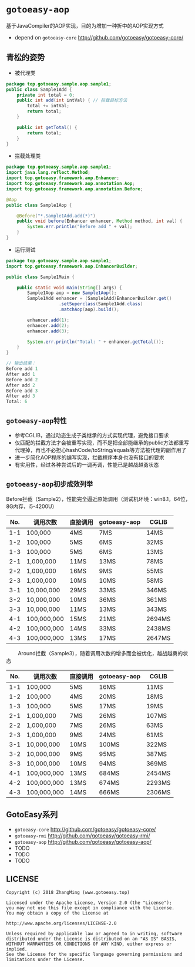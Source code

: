 # `gotoeasy-aop`
基于JavaCompiler的AOP实现，目的为增加一种折中的AOP实现方式

- depend on `gotoeasy-core` http://github.com/gotoeasy/gotoeasy-core/

## 青松的姿势
- 被代理类
```java
package top.gotoeasy.sample.aop.sample1;
public class Sample1Add {
	private int total = 0;
	public int add(int intVal) { // 拦截目标方法
		total += intVal;
		return total;
	}

	public int getTotal() {
		return total;
	}
}
```
- 拦截处理类
```java
package top.gotoeasy.sample.aop.sample1;
import java.lang.reflect.Method;
import top.gotoeasy.framework.aop.Enhancer;
import top.gotoeasy.framework.aop.annotation.Aop;
import top.gotoeasy.framework.aop.annotation.Before;

@Aop
public class Sample1Aop {

	@Before("*.Sample1Add.add(*)")
	public void before(Enhancer enhancer, Method method, int val) {
		System.err.println("Before add " + val);
	}
}
```
- 运行测试
```java
package top.gotoeasy.sample.aop.sample1;
import top.gotoeasy.framework.aop.EnhancerBuilder;

public class Sample1Main {

	public static void main(String[] args) {
		Sample1Aop aop = new Sample1Aop();
		Sample1Add enhancer = (Sample1Add)EnhancerBuilder.get()
					.setSuperclass(Sample1Add.class)
					.matchAop(aop).build();

		enhancer.add(1);
		enhancer.add(2);
		enhancer.add(3);

		System.err.println("Total: " + enhancer.getTotal());
	}
}

// 输出结果：
Before add 1
After add 1
Before add 2
After add 2
Before add 3
After add 3
Total: 6
```

## `gotoeasy-aop特性`
- 参考CGLIB，通过动态生成子类继承的方式实现代理，避免接口要求
- 仅匹配的拦截方法才会被重写实现，而不是把全部能继承的public方法都重写代理掉，再也不必担心hashCode/toString/equals等方法被代理的副作用了
- 进一步简化AOP程序的编写实现，拦截程序本身也没有接口的要求
- 有实用性，经过各种尝试后的一调再调，性能已是越战越勇状态

## `gotoeasy-aop初步成效列举`
 Before拦截（Sample2），性能完全逼近原始调用（测试机环境：win8.1，64位，8G内存，i5-4200U）

|No.|调用次数|直接调用|gotoeasy-aop|CGLIB|
|----------|----------|----------|----------|----------|
|1-1|100,000|4MS|7MS|14MS|
|1-2|100,000|5MS|6MS|32MS|
|1-3|100,000|5MS|6MS|13MS|
|2-1|1,000,000|11MS|13MS|78MS|
|2-2|1,000,000|16MS|9MS|55MS|
|2-3|1,000,000|10MS|10MS|58MS|
|3-1|10,000,000|29MS|33MS|346MS|
|3-2|10,000,000|10MS|36MS|361MS|
|3-3|10,000,000|11MS|13MS|343MS|
|4-1|100,000,000|15MS|21MS|2694MS|
|4-2|100,000,000|14MS|33MS|2438MS|
|4-3|100,000,000|13MS|17MS|2647MS|

　　
 Around拦截（Sample3），随着调用次数的增多而会被优化，越战越勇的状态

|No.|调用次数|直接调用|gotoeasy-aop|CGLIB|
|----------|----------|----------|----------|----------|
|1-1|100,000|5MS|16MS|11MS|
|1-2|100,000|4MS|20MS|18MS|
|1-3|100,000|5MS|17MS|19MS|
|2-1|1,000,000|7MS|26MS|107MS|
|2-2|1,000,000|7MS|26MS|63MS|
|2-3|1,000,000|9MS|24MS|61MS|
|3-1|10,000,000|10MS|100MS|322MS|
|3-2|10,000,000|9MS|95MS|387MS|
|3-3|10,000,000|10MS|94MS|369MS|
|4-1|100,000,000|13MS|684MS|2454MS|
|4-2|100,000,000|13MS|674MS|2293MS|
|4-3|100,000,000|14MS|666MS|2306MS|

## GotoEasy系列
- `gotoeasy-core` http://github.com/gotoeasy/gotoeasy-core/
- `gotoeasy-rmi` http://github.com/gotoeasy/gotoeasy-rmi/
- `gotoeasy-aop` http://github.com/gotoeasy/gotoeasy-aop/
- TODO
- TODO
- TODO

## LICENSE

    Copyright (c) 2018 ZhangMing (www.gotoeasy.top)

    Licensed under the Apache License, Version 2.0 (the "License");
    you may not use this file except in compliance with the License.
    You may obtain a copy of the License at

    http://www.apache.org/licenses/LICENSE-2.0

    Unless required by applicable law or agreed to in writing, software
    distributed under the License is distributed on an "AS IS" BASIS,
    WITHOUT WARRANTIES OR CONDITIONS OF ANY KIND, either express or implied.
    See the License for the specific language governing permissions and
    limitations under the License.
